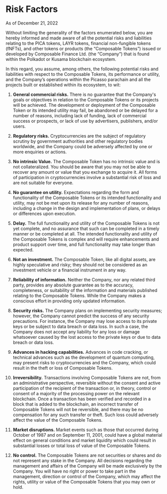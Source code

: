 # Risk Factors

As of December 21, 2022

Without limiting the generality of the factors enumerated below, you are hereby informed and made aware of all the
potential risks and liabilities relating to the PICA tokens, LAYR tokens, financial non-fungible tokens (fNFTs), 
and other tokens or products (the “Composable Tokens”)  issued or developed by Composable Finance Ltd. 
(the “Company”) that is found within the Polkadot or Kusama blockchain ecosystem.

In this regard, you assume, among others, 
the following potential risks and liabilities with respect to the Composable Tokens, its performance or utility, 
and the Company’s operations within the Picasso parachain and all the projects built or established within its ecosystem, 
to wit:

1. **General commercial risks.** 
There is no guarantee that the Company's goals or objectives in relation to the Composable Tokens or its projects 
will be achieved. 
The development or deployment of the Composable Token or its intended utility may fail, be abandoned 
or be delayed for a number of reasons, including lack of funding, lack of commercial success or prospects, 
or lack of use by advertisers, publishers, and/or users.

2. **Regulatory risks.** 
Cryptocurrencies are the subject of regulatory scrutiny by government authorities and other regulatory bodies worldwide,
and the Company could be adversely affected by one or more enquiries or actions.

3. **No intrinsic Value.**
The Composable Token has no intrinsic value and is not collateralized.
You should be aware that you may not be able to recover any amount or value that you exchange to acquire it. 
All forms of participation in cryptocurrencies involve a substantial risk of loss and are not suitable for everyone.

4. **No guarantee on utility.**
Expectations regarding the form and functionality of the Composable Tokens or its intended functionality and utility,
may not be met upon its release for any number of reasons, including a change in the design and implementation of plans, 
or delays or differences upon execution.

5. **Delay.** 
The full functionality and utility of the Composable Tokens is not yet complete, 
and no assurance that such can be completed in a timely manner or be completed at all. 
The intended functionality and utility of the Composable Tokens is complex 
and will require enhancements and product support over time, and full functionality may take longer than expected.

6. **Not an investment.**
The Composable Token, like all digital assets, are highly speculative and risky; 
they should not be considered as an investment vehicle or a financial instrument in any way.

7. **Reliability of information.**
Neither the Company, nor any related third party, provides any absolute guarantee as to the accuracy, 
completeness, or suitability of the information and materials published relating to the Composable Tokens. 
While the Company makes a conscious effort in providing only updated information.

8. **Security risks.**
The Company plans on implementing security measures; 
however, the Company cannot predict the success of any security precautions. 
For instance, the Company may lose access to its private keys or be subject to data breach or data loss. 
In such a case, the Company does not accept any liability for any loss or damage whatsoever 
caused by the lost access to the private keys or due to data breach or data loss.

9. **Advances in hacking capabilities.**
Advances in code cracking, or technical advances such as the development of quantum computing, 
may present risks to cryptocurrencies and the Company, which could result in the theft or loss of Composable Tokens.

10. **Irreversibility.**
Transactions involving Composable Tokens are not, from an administrative perspective, 
reversible without the consent and active participation of the recipient of the transaction or, 
in theory, control or consent of a majority of the processing power on the relevant blockchain. 
Once a transaction has been verified and recorded in a block that is added to the blockchain, 
an incorrect transfer of Composable Tokens will not be reversible, 
and there may be no compensation for any such transfer or theft. 
Such loss could adversely affect the value of the Composable Tokens.

11. **Market disruptions.**
Market events such as those that occurred during October of 1987 and on September 11, 2001,
could have a global material effect on general conditions and market liquidity 
which could result in substantial losses or total loss of value of the Composable Tokens.

12. **No control.**
The Composable Tokens are not securities or shares and do not represent any stake in the Company. 
All decisions regarding the management and affairs of the Company will be made exclusively by the Company. 
You will have no right or power to take part in the management, direction or control of the Company, 
which may affect the rights, utility or value of the Composable Tokens that you may own or hold.
